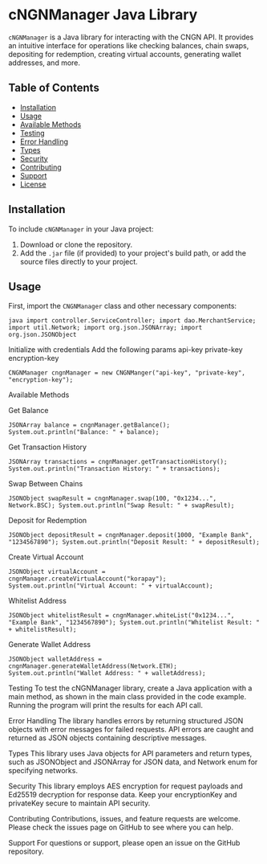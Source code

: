 # cNGNManager Java Library

`cNGNManager` is a Java library for interacting with the CNGN API. It provides an intuitive interface for operations like checking balances, chain swaps, depositing for redemption, creating virtual accounts, generating wallet addresses, and more.

## Table of Contents
- [Installation](#installation)
- [Usage](#usage)
- [Available Methods](#available-methods)
- [Testing](#testing)
- [Error Handling](#error-handling)
- [Types](#types)
- [Security](#security)
- [Contributing](#contributing)
- [Support](#support)
- [License](#license)

## Installation

To include `cNGNManager` in your Java project:
1. Download or clone the repository.
2. Add the `.jar` file (if provided) to your project's build path, or add the source files directly to your project.

## Usage

First, import the `CNGNManager` class and other necessary components:

`java
import controller.ServiceController;
import dao.MerchantService;
import util.Network;
import org.json.JSONArray;
import org.json.JSONObject`


Initialize with credentials 
Add the following params
api-key
private-key
encryption-key

`CNGNManager cngnManager = new CNGNManger("api-key", "private-key", "encryption-key");`

Available Methods


Get Balance

`JSONArray balance = cngnManager.getBalance();
System.out.println("Balance: " + balance);`

Get Transaction History

`JSONArray transactions = cngnManager.getTransactionHistory();
System.out.println("Transaction History: " + transactions);`


Swap Between Chains

`JSONObject swapResult = cngnManager.swap(100, "0x1234...", Network.BSC);
System.out.println("Swap Result: " + swapResult);`

Deposit for Redemption

`JSONObject depositResult = cngnManager.deposit(1000, "Example Bank", "1234567890");
System.out.println("Deposit Result: " + depositResult);`


Create Virtual Account

`JSONObject virtualAccount = cngnManager.createVirtualAccount("korapay");
System.out.println("Virtual Account: " + virtualAccount);`

Whitelist Address

`JSONObject whitelistResult = cngnManager.whiteList("0x1234...", "Example Bank", "1234567890");
System.out.println("Whitelist Result: " + whitelistResult);`

Generate Wallet Address

`JSONObject walletAddress = cngnManager.generateWalletAddress(Network.ETH);
System.out.println("Wallet Address: " + walletAddress);`


Testing
To test the cNGNManager library, create a Java application with a main method, as shown in the main class provided in the code example. Running the program will print the results for each API call.

Error Handling
The library handles errors by returning structured JSON objects with error messages for failed requests. API errors are caught and returned as JSON objects containing descriptive messages.

Types
This library uses Java objects for API parameters and return types, such as JSONObject and JSONArray for JSON data, and Network enum for specifying networks.

Security
This library employs AES encryption for request payloads and Ed25519 decryption for response data. Keep your encryptionKey and privateKey secure to maintain API security.

Contributing
Contributions, issues, and feature requests are welcome. Please check the issues page on GitHub to see where you can help.

Support
For questions or support, please open an issue on the GitHub repository.
